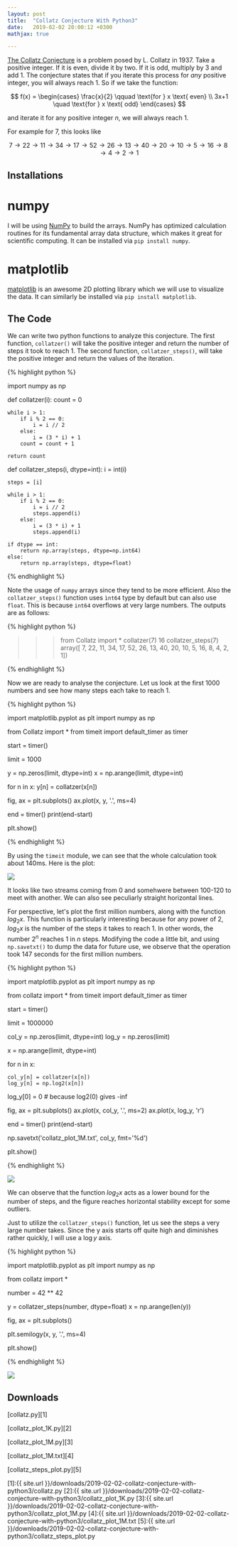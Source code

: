 ```yaml
---
layout: post
title:  "Collatz Conjecture With Python3"
date:   2019-02-02 20:00:12 +0300
mathjax: true

---
```


[The Collatz Conjecture](http://mathworld.wolfram.com/CollatzProblem.html) is a problem posed by L. Collatz in 1937. Take a positive integer. If it is even, divide it by two. If it is odd, multiply by 3 and add 1. The conjecture states that if you iterate this process for _any_ positive integer, you will always reach $1$. So if we take the function:

$$
f(x) = \begin{cases}
        \frac{x}{2} \qquad \text{for } x \text{ even} \\
        3x+1 \quad \text{for } x \text{ odd}
        \end{cases}
$$

and iterate it for any positive integer $n$, we will always reach $1$.

For example for $7$, this looks like

$$
7 \rightarrow 22 \rightarrow 11 \rightarrow 34 \rightarrow 17 \rightarrow 52 \rightarrow 26 \rightarrow 13 \rightarrow 40 \rightarrow 20 \rightarrow 10 \rightarrow 5 \rightarrow 16 \rightarrow 8 \rightarrow 4 \rightarrow 2 \rightarrow 1
$$

## Installations

# numpy

I will be using [NumPy](http://www.numpy.org) to build the arrays. NumPy has optimized calculation routines for its fundamental array data structure, which makes it great for scientific computing. It can be installed via `pip install numpy`.

# matplotlib

[matplotlib](https://matplotlib.org) is an awesome 2D plotting library which we will use to visualize the data. It can similarly be installed via `pip install matplotlib`.

## The Code

We can write two python functions to analyze this conjecture. The first function, `collatzer()` will take the positive integer and return the number of steps it took to reach 1. The second function, `collatzer_steps()`, will take the positive integer and return the values of the iteration.

{% highlight python %}

import numpy as np


def collatzer(i):
    count = 0

    while i > 1:
        if i % 2 == 0:
            i = i // 2
        else:
            i = (3 * i) + 1
        count = count + 1

    return count


def collatzer_steps(i, dtype=int):
    i = int(i)

    steps = [i]

    while i > 1:
        if i % 2 == 0:
            i = i // 2
            steps.append(i)
        else:
            i = (3 * i) + 1
            steps.append(i)

    if dtype == int:
        return np.array(steps, dtype=np.int64)
    else:
        return np.array(steps, dtype=float)

{% endhighlight %}

Note the usage of `numpy` arrays since they tend to be more efficient. Also the `collatzer_steps()` function uses `ìnt64` type by default but can also use `float`. This is because `int64` overflows at very large numbers. The outputs are as follows:

{% highlight python %}

>>> from Collatz import *
>>> collatzer(7)
16
>>> collatzer_steps(7)
array([ 7, 22, 11, 34, 17, 52, 26, 13, 40, 20, 10,  5, 16,  8,  4,  2,  1])

{% endhighlight %}

Now we are ready to analyse the conjecture. Let us look at the first 1000 numbers and see how many steps each take to reach 1.

{% highlight python %}

import matplotlib.pyplot as plt
import numpy as np

from Collatz import *
from timeit import default_timer as timer

start = timer()

limit = 1000

y = np.zeros(limit, dtype=int)
x = np.arange(limit, dtype=int)

for n in x:
    y[n] = collatzer(x[n])

fig, ax = plt.subplots()
ax.plot(x, y, '.', ms=4)

end = timer()
print(end-start)

plt.show()

{% endhighlight %}

By using the `timeit` module, we can see that the whole calculation took about 140ms. Here is the plot:

![](/assets/2019-02-02-collatz-conjecture-with-python3/collatz_1K.png)

It looks like two streams coming from 0 and somehwere between 100-120 to meet with another. We can also see peculiarly straight horizontal lines.

For perspective, let's plot the first million numbers, along with the function $log_{2} x$. This function is particularly interesting because for any power of $2$, $log_{2} x$ is the number of the steps it takes to reach $1$. In other words, the number $2^n$ reaches $1$ in $n$ steps. Modifying the code a little bit, and using `np.savetxt()` to dump the data for future use, we observe that the operation took 147 seconds for the first million numbers.

{% highlight python %}

import matplotlib.pyplot as plt
import numpy as np

from collatz import *
from timeit import default_timer as timer

start = timer()

limit = 1000000

col_y = np.zeros(limit, dtype=int)
log_y = np.zeros(limit)

x = np.arange(limit, dtype=int)

for n in x:

    col_y[n] = collatzer(x[n])
    log_y[n] = np.log2(x[n])

log_y[0] = 0  # because log2(0) gives -inf

fig, ax = plt.subplots()
ax.plot(x, col_y, '.', ms=2)
ax.plot(x, log_y, 'r')

end = timer()
print(end-start)

np.savetxt('collatz_plot_1M.txt', col_y, fmt='%d')

plt.show()


{% endhighlight %}

![](/assets/2019-02-02-collatz-conjecture-with-python3/collatz_1M.png)

We can observe that the function $log_{2} x$ acts as a lower bound for the number of steps, and the figure reaches horizontal stability except for some outliers.

Just to utilize the `collatzer_steps()` function, let us see the steps a very large number takes. Since the y axis starts off quite high and diminishes rather quickly, I will use a $\log y$ axis.

{% highlight python %}

import matplotlib.pyplot as plt
import numpy as np

from collatz import *

number = 42 ** 42

y = collatzer_steps(number, dtype=float)
x = np.arange(len(y))

fig, ax = plt.subplots()

plt.semilogy(x, y, '.', ms=4)

plt.show()


{% endhighlight %}

![](/assets/2019-02-02-collatz-conjecture-with-python3/collatz_steps_plot_42.png)

## Downloads

[collatz.py][1]

[collatz_plot_1K.py][2]

[collatz_plot_1M.py][3]

[collatz_plot_1M.txt][4]

[collatz_steps_plot.py][5]

[1]:{{ site.url }}/downloads/2019-02-02-collatz-conjecture-with-python3/collatz.py
[2]:{{ site.url }}/downloads/2019-02-02-collatz-conjecture-with-python3/collatz_plot_1K.py
[3]:{{ site.url }}/downloads/2019-02-02-collatz-conjecture-with-python3/collatz_plot_1M.py
[4]:{{ site.url }}/downloads/2019-02-02-collatz-conjecture-with-python3/collatz_plot_1M.txt
[5]:{{ site.url }}/downloads/2019-02-02-collatz-conjecture-with-python3/collatz_steps_plot.py
